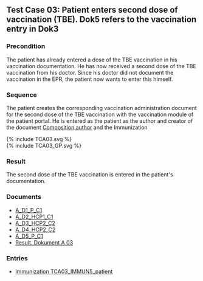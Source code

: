## Test Case 03: Patient enters second dose of vaccination (TBE). Dok5 refers to the vaccination entry in Dok3

### Precondition
The patient has already entered a dose of the TBE vaccination in his vaccination documentation. He has now received a second dose of the TBE vaccination from his doctor. Since his doctor did not document the vaccination in the EPR, the patient now wants to enter this himself.

### Sequence
The patient creates the corresponding vaccination administration document for the second dose of the TBE vaccination with the vaccination module of the patient portal.
He is entered as the patient as the author and creator of the document [Composition.author](StructureDefinition-ch-vacd-composition-immunization-administration-definitions.html#Composition.author) and the Immunization

<div>{% include TCA03.svg %}</div>

<div>{% include TCA03_GP.svg %}</div>

### Result
The second dose of the TBE vaccination is entered in the patient's documentation.

### Documents
* [A_D1_P_C1](Bundle-A-D1-P-C1.html)
* [A_D2_HCP1_C1](Bundle-A-D2-HCP1-C1.html)
* [A_D3_HCP2_C2](Bundle-A-D3-HCP2-C2.html)
* [A_D4_HCP2_C2](Bundle-A-D4-HCP2-C2.html)
* [A_D5_P_C1](Bundle-A-D5-P-C1.html)
* [Result. Dokument A 03](Bundle-RDA03.html)

### Entries
* [Immunization TCA03_IMMUN5_patient](Immunization-TCA03-IMMUN5-patient.html)
